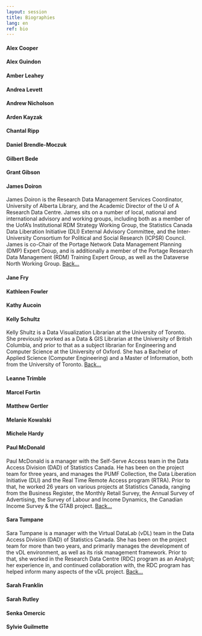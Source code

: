 ```yaml
---
layout: session
title: Biographies
lang: en
ref: bio
---
```

#### **Alex Cooper**

#### **Alex Guindon**

#### **Amber Leahey**

#### **Andrea Levett**

#### **Andrew Nicholson**

#### **Arden Kayzak**

#### **Chantal Ripp**

#### **Daniel Brendle-Moczuk**

#### **Gilbert Bede**

#### **Grant Gibson**

#### **James Doiron**

James Doiron is the Research Data Management Services Coordinator, University of Alberta Library, and the Academic Director of the U of A Research Data Centre. James sits on a number of local, national and international advisory and working groups, including both as a member of the UofA’s Institutional RDM Strategy Working Group, the Statistics Canada Data Liberation Initiative (DLI) External Advisory Committee, and the Inter-University Consortium for Political and Social Research (ICPSR) Council. James is co-Chair of the Portage Network Data Management Planning (DMP) Expert Group, and is additionally a member of the Portage Research Data Management (RDM) Training Expert Group, as well as the Dataverse North Working Group. [Back...](/en/2-dmp)

#### **Jane Fry**

#### **Kathleen Fowler**

#### **Kathy Aucoin**

#### **Kelly Schultz**

Kelly Shultz is a Data Visualization Librarian at the University of Toronto. She previously worked as a Data & GIS Librarian at the University of British Columbia, and prior to that as a subject librarian for Engineering and Computer Science at the University of Oxford. She has a Bachelor of Applied Science (Computer Engineering) and a Master of Information, both from the University of Toronto. [Back...](/en/workshop)

#### **Leanne Trimble**

#### **Marcel Fortin**

#### **Matthew Gertler**

#### **Melanie Kowalski**

#### **Michele Hardy**

#### **Paul McDonald**

Paul McDonald is a manager with the Self-Serve Access team in the Data Access Division (DAD) of Statistics Canada.  He has been on the project team for three years, and manages the PUMF Collection, the Data Liberation Initiative (DLI) and the Real Time Remote Access program (RTRA). Prior to that, he worked 26 years on various projects at Statistics Canada, ranging from the Business Register, the Monthly Retail Survey, the Annual Survey of Advertising, the Survey of Labour and Income Dynamics, the Canadian Income Survey & the GTAB project. [Back...](/en/1-pumf)

#### **Sara Tumpane**

Sara Tumpane is a manager with the Virtual DataLab (vDL) team in the Data Access Division (DAD) of Statistics Canada. She has been on the project team for more than two years, and primarily manages the development of the vDL environment, as well as its risk management framework. Prior to that, she worked in the Research Data Centre (RDC) program as an Analyst; her experience in, and continued collaboration with, the RDC program has helped inform many aspects of the vDL project. [Back...](/en/1-pumf)

#### **Sarah Franklin**

#### **Sarah Rutley**

#### **Senka Omercic**

#### **Sylvie Guilmette**  
